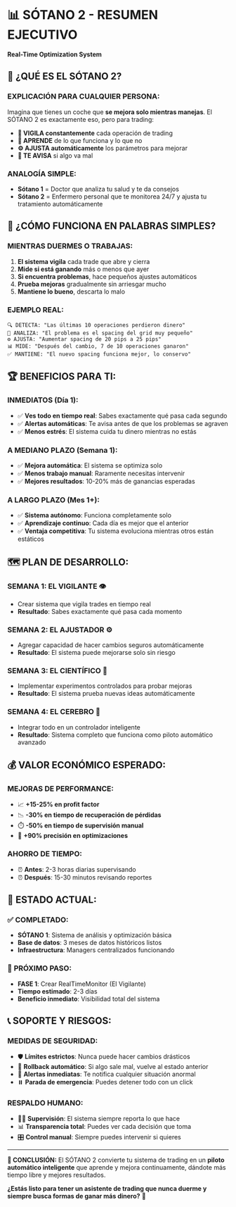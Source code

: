 # 📊 SÓTANO 2 - RESUMEN EJECUTIVO
**Real-Time Optimization System**

## 🎯 **¿QUÉ ES EL SÓTANO 2?**

### **EXPLICACIÓN PARA CUALQUIER PERSONA:**

Imagina que tienes un coche que **se mejora solo mientras manejas**. El SÓTANO 2 es exactamente eso, pero para trading:

- **👀 VIGILA constantemente** cada operación de trading
- **🧠 APRENDE** de lo que funciona y lo que no
- **⚙️ AJUSTA automáticamente** los parámetros para mejorar
- **🚨 TE AVISA** si algo va mal

### **ANALOGÍA SIMPLE:**
- **Sótano 1** = Doctor que analiza tu salud y te da consejos
- **Sótano 2** = Enfermero personal que te monitorea 24/7 y ajusta tu tratamiento automáticamente

## 🎪 **¿CÓMO FUNCIONA EN PALABRAS SIMPLES?**

### **MIENTRAS DUERMES O TRABAJAS:**
1. **El sistema vigila** cada trade que abre y cierra
2. **Mide si está ganando** más o menos que ayer
3. **Si encuentra problemas**, hace pequeños ajustes automáticos
4. **Prueba mejoras** gradualmente sin arriesgar mucho
5. **Mantiene lo bueno**, descarta lo malo

### **EJEMPLO REAL:**
```
🔍 DETECTA: "Las últimas 10 operaciones perdieron dinero"
🧠 ANALIZA: "El problema es el spacing del grid muy pequeño"
⚙️ AJUSTA: "Aumentar spacing de 20 pips a 25 pips"
📊 MIDE: "Después del cambio, 7 de 10 operaciones ganaron"
✅ MANTIENE: "El nuevo spacing funciona mejor, lo conservo"
```

## 🏆 **BENEFICIOS PARA TI:**

### **INMEDIATOS (Día 1):**
- ✅ **Ves todo en tiempo real**: Sabes exactamente qué pasa cada segundo
- ✅ **Alertas automáticas**: Te avisa antes de que los problemas se agraven
- ✅ **Menos estrés**: El sistema cuida tu dinero mientras no estás

### **A MEDIANO PLAZO (Semana 1):**
- ✅ **Mejora automática**: El sistema se optimiza solo
- ✅ **Menos trabajo manual**: Raramente necesitas intervenir
- ✅ **Mejores resultados**: 10-20% más de ganancias esperadas

### **A LARGO PLAZO (Mes 1+):**
- ✅ **Sistema autónomo**: Funciona completamente solo
- ✅ **Aprendizaje continuo**: Cada día es mejor que el anterior
- ✅ **Ventaja competitiva**: Tu sistema evoluciona mientras otros están estáticos

## 🗺️ **PLAN DE DESARROLLO:**

### **SEMANA 1: EL VIGILANTE** 👁️
- Crear sistema que vigila trades en tiempo real
- **Resultado**: Sabes exactamente qué pasa cada momento

### **SEMANA 2: EL AJUSTADOR** ⚙️
- Agregar capacidad de hacer cambios seguros automáticamente
- **Resultado**: El sistema puede mejorarse solo sin riesgo

### **SEMANA 3: EL CIENTÍFICO** 🧪
- Implementar experimentos controlados para probar mejoras
- **Resultado**: El sistema prueba nuevas ideas automáticamente

### **SEMANA 4: EL CEREBRO** 🤖
- Integrar todo en un controlador inteligente
- **Resultado**: Sistema completo que funciona como piloto automático avanzado

## 💰 **VALOR ECONÓMICO ESPERADO:**

### **MEJORAS DE PERFORMANCE:**
- 📈 **+15-25% en profit factor**
- 📉 **-30% en tiempo de recuperación de pérdidas**
- ⏱️ **-50% en tiempo de supervisión manual**
- 🎯 **+90% precisión en optimizaciones**

### **AHORRO DE TIEMPO:**
- ⏰ **Antes**: 2-3 horas diarias supervisando
- ⏰ **Después**: 15-30 minutos revisando reportes

## 🚦 **ESTADO ACTUAL:**

### ✅ **COMPLETADO:**
- **SÓTANO 1**: Sistema de análisis y optimización básica
- **Base de datos**: 3 meses de datos históricos listos
- **Infraestructura**: Managers centralizados funcionando

### 🚀 **PRÓXIMO PASO:**
- **FASE 1**: Crear RealTimeMonitor (El Vigilante)
- **Tiempo estimado**: 2-3 días
- **Beneficio inmediato**: Visibilidad total del sistema

## 📞 **SOPORTE Y RIESGOS:**

### **MEDIDAS DE SEGURIDAD:**
- 🛡️ **Límites estrictos**: Nunca puede hacer cambios drásticos
- 🔄 **Rollback automático**: Si algo sale mal, vuelve al estado anterior
- 🚨 **Alertas inmediatas**: Te notifica cualquier situación anormal
- ⏸️ **Parada de emergencia**: Puedes detener todo con un click

### **RESPALDO HUMANO:**
- 👨‍💻 **Supervisión**: El sistema siempre reporta lo que hace
- 📊 **Transparencia total**: Puedes ver cada decisión que toma
- 🎛️ **Control manual**: Siempre puedes intervenir si quieres

---

**🎯 CONCLUSIÓN:** El SÓTANO 2 convierte tu sistema de trading en un **piloto automático inteligente** que aprende y mejora continuamente, dándote más tiempo libre y mejores resultados.

**¿Estás listo para tener un asistente de trading que nunca duerme y siempre busca formas de ganar más dinero?** 🚀
